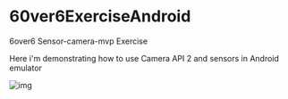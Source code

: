 # 60ver6ExerciseAndroid
6over6 Sensor-camera-mvp Exercise

Here i'm demonstrating how to use Camera API 2 and sensors in Android emulator

![img](emulator.gif)
